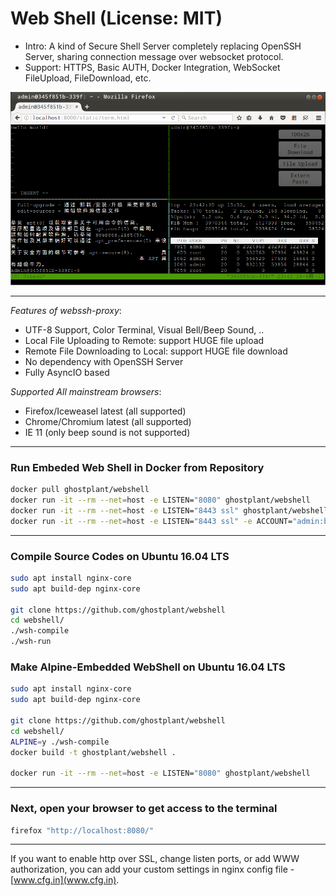 # Web Shell (License: MIT)

- Intro: A kind of Secure Shell Server completely replacing OpenSSH Server, sharing connection message over websocket protocol.
- Support: HTTPS, Basic AUTH, Docker Integration, WebSocket FileUpload, FileDownload, etc.

![image](webshell.png "Web Shell")

--------------------------------------------------------

*Features of webssh-proxy*:

- UTF-8 Support, Color Terminal, Visual Bell/Beep Sound, ..
- Local File Uploading to Remote: support HUGE file upload
- Remote File Downloading to Local: support HUGE file download
- No dependency with OpenSSH Server
- Fully AsyncIO based

*Supported All mainstream browsers*:

-	Firefox/Iceweasel latest (all supported)
-	Chrome/Chromium latest (all supported)
-	IE 11 (only beep sound is not supported)

--------------------------------------------------------

### Run Embeded Web Shell in Docker from Repository

```sh
docker pull ghostplant/webshell
docker run -it --rm --net=host -e LISTEN="8080" ghostplant/webshell
docker run -it --rm --net=host -e LISTEN="8443 ssl" ghostplant/webshell
docker run -it --rm --net=host -e LISTEN="8443 ssl" -e ACCOUNT="admin:badmin" ghostplant/webshell
```
--------------------------------------------------------

### Compile Source Codes on Ubuntu 16.04 LTS

```sh
sudo apt install nginx-core
sudo apt build-dep nginx-core

git clone https://github.com/ghostplant/webshell
cd webshell/
./wsh-compile
./wsh-run
```

### Make Alpine-Embedded WebShell on Ubuntu 16.04 LTS

```sh
sudo apt install nginx-core
sudo apt build-dep nginx-core

git clone https://github.com/ghostplant/webshell
cd webshell/
ALPINE=y ./wsh-compile
docker build -t ghostplant/webshell .

docker run -it --rm --net=host -e LISTEN="8080" ghostplant/webshell
```

--------------------------------------------------------

### Next, open your browser to get access to the terminal

```sh
firefox "http://localhost:8080/"
```

--------------------------------------------------------

If you want to enable http over SSL, change listen ports, or add WWW authorization,
you can add your custom settings in nginx config file - [www.cfg.in](www.cfg.in). 
